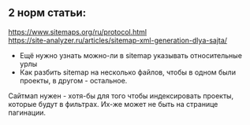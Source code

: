 ## 2 норм статьи:  
https://www.sitemaps.org/ru/protocol.html  
https://site-analyzer.ru/articles/sitemap-xml-generation-dlya-sajta/  

- Ещё нужно узнать можно-ли в sitemap указывать относительные урлы
- Как разбить sitemap на несколько файлов, чтобы в одном были проекты, в другом - остальное.

Сайтмап нужен - хотя-бы для того чтобы индексировать проекты, которые будут в фильтрах.
Их-же может не быть на странице пагинации. 
